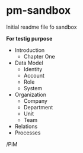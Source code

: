 # pm-sandbox
Initial readme file fo sandbox

**For testig purpose**

- Introduction
    - Chapter One
- Data Model
    - Identity
    - Account
    - Role
    - System
- Organization
    - Company
    - Department
    - Unit
    - Team
- Relations
- Processes

/PiM
